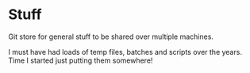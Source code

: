 # Stuff

Git store for general stuff to be shared over multiple machines.

I must have had loads of temp files, batches and scripts over the years.  Time I started just putting them somewhere!


